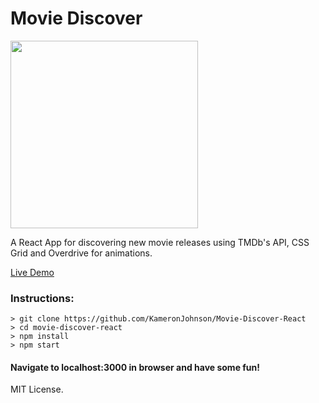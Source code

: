 # Movie Discover

<img src="https://d2e70e9yced57e.cloudfront.net/wallethub/images/posts/13844/why-does-movie-popcorn-cost-so-much.jpg" width="300">

A React App for discovering new movie releases using TMDb's API, CSS Grid and Overdrive for animations.

[Live Demo](https://movie-discover.netlify.com/ "Movie Discover")

### Instructions:

```
> git clone https://github.com/KameronJohnson/Movie-Discover-React
> cd movie-discover-react
> npm install
> npm start
```

#### Navigate to localhost:3000 in browser and have some fun!

MIT License.

